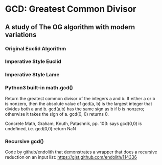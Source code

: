 # GCD: Greatest Common Divisor

## A study of The OG algorithm with modern variations

### Original Euclid Algorithm

### Imperative Style Euclid

### Imperative Style Lame

### Python3 built-in math.gcd()
Return the greatest common divisor of the integers a and b.
If either a or b is nonzero, then the absolute value of gcd(a, b)
is the largest integer that divides both a and b. gcd(a,b) has the
same sign as b if b is nonzero; otherwise it takes the sign of a.
gcd(0, 0) returns 0.

Concrete Math, Graham, Knuth, Patashnik, pp. 103:
says gcd(0,0) is undefined, i.e. gcd(0,0):return NaN

### Recursive gcd()
Code by github/endolith that demonstrates a wrapper that
does a recursive reduction on an input list:
https://gist.github.com/endolith/114336





